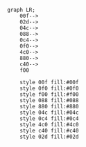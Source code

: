 ﻿```mermaid
graph LR;
    00f-->
    02d-->
    04c-->
    088-->
    0c4-->
    0f0-->
    4c0-->
    880-->
    c40-->
    f00

    style 00f fill:#00f
    style 0f0 fill:#0f0
    style f00 fill:#f00
    style 088 fill:#088
    style 880 fill:#880
    style 04c fill:#04c
    style 0c4 fill:#0c4
    style 4c0 fill:#4c0
    style c40 fill:#c40
    style 02d fill:#02d
```